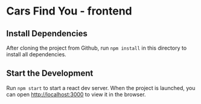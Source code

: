 # Cars Find You - frontend

## Install Dependencies

After cloning the project from Github, run `npm install` in this directory to install all dependencies.

## Start the Development

Run `npm start` to start a react dev server. When the project is launched, you can open [http://localhost:3000](http://localhost:3000) to view it in the browser.
